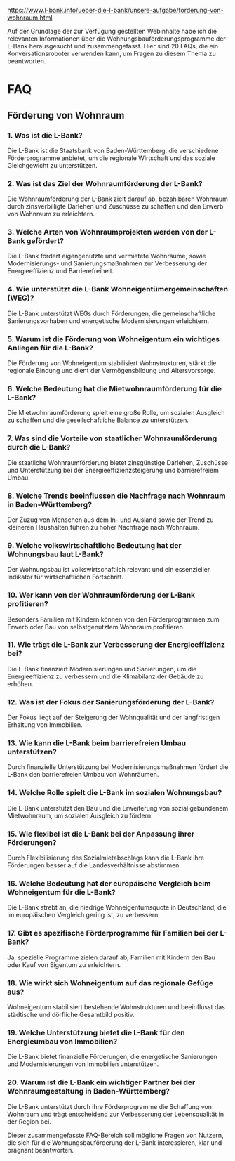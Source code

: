 https://www.l-bank.info/ueber-die-l-bank/unsere-aufgabe/forderung-von-wohnraum.html

Auf der Grundlage der zur Verfügung gestellten Webinhalte habe ich die relevanten Informationen über die Wohnungsbauförderungsprogramme der L-Bank herausgesucht und zusammengefasst.
Hier sind 20 FAQs, die ein Konversationsroboter verwenden kann, um Fragen zu diesem Thema zu beantworten. 

# FAQ

## Förderung von Wohnraum

### 1. Was ist die L-Bank?

Die L-Bank ist die Staatsbank von Baden-Württemberg, die verschiedene Förderprogramme anbietet, um die regionale Wirtschaft und das soziale Gleichgewicht zu unterstützen.

### 2. Was ist das Ziel der Wohnraumförderung der L-Bank?

Die Wohnraumförderung der L-Bank zielt darauf ab, bezahlbaren Wohnraum durch zinsverbilligte Darlehen und Zuschüsse zu schaffen und den Erwerb von Wohnraum zu erleichtern.

### 3. Welche Arten von Wohnraumprojekten werden von der L-Bank gefördert?

Die L-Bank fördert eigengenutzte und vermietete Wohnräume, sowie Modernisierungs- und Sanierungsmaßnahmen zur Verbesserung der Energieeffizienz und Barrierefreiheit.

### 4. Wie unterstützt die L-Bank Wohneigentümergemeinschaften (WEG)?

Die L-Bank unterstützt WEGs durch Förderungen, die gemeinschaftliche Sanierungsvorhaben und energetische Modernisierungen erleichtern.

### 5. Warum ist die Förderung von Wohneigentum ein wichtiges Anliegen für die L-Bank?

Die Förderung von Wohneigentum stabilisiert Wohnstrukturen, stärkt die regionale Bindung und dient der Vermögensbildung und Altersvorsorge.

### 6. Welche Bedeutung hat die Mietwohnraumförderung für die L-Bank?

Die Mietwohnraumförderung spielt eine große Rolle, um sozialen Ausgleich zu schaffen und die gesellschaftliche Balance zu unterstützen.

### 7. Was sind die Vorteile von staatlicher Wohnraumförderung durch die L-Bank?

Die staatliche Wohnraumförderung bietet zinsgünstige Darlehen, Zuschüsse und Unterstützung bei der Energieeffizienzsteigerung und barrierefreiem Umbau.

### 8. Welche Trends beeinflussen die Nachfrage nach Wohnraum in Baden-Württemberg?

Der Zuzug von Menschen aus dem In- und Ausland sowie der Trend zu kleineren Haushalten führen zu hoher Nachfrage nach Wohnraum.

### 9. Welche volkswirtschaftliche Bedeutung hat der Wohnungsbau laut L-Bank?

Der Wohnungsbau ist volkswirtschaftlich relevant und ein essenzieller Indikator für wirtschaftlichen Fortschritt.

### 10. Wer kann von der Wohnraumförderung der L-Bank profitieren?

Besonders Familien mit Kindern können von den Förderprogrammen zum Erwerb oder Bau von selbstgenutztem Wohnraum profitieren.

### 11. Wie trägt die L-Bank zur Verbesserung der Energieeffizienz bei?

Die L-Bank finanziert Modernisierungen und Sanierungen, um die Energieeffizienz zu verbessern und die Klimabilanz der Gebäude zu erhöhen.

### 12. Was ist der Fokus der Sanierungsförderung der L-Bank?

Der Fokus liegt auf der Steigerung der Wohnqualität und der langfristigen Erhaltung von Immobilien.

### 13. Wie kann die L-Bank beim barrierefreien Umbau unterstützen?

Durch finanzielle Unterstützung bei Modernisierungsmaßnahmen fördert die L-Bank den barrierefreien Umbau von Wohnräumen.

### 14. Welche Rolle spielt die L-Bank im sozialen Wohnungsbau?

Die L-Bank unterstützt den Bau und die Erweiterung von sozial gebundenem Mietwohnraum, um sozialen Ausgleich zu fördern.

### 15. Wie flexibel ist die L-Bank bei der Anpassung ihrer Förderungen?

Durch Flexibilisierung des Sozialmietabschlags kann die L-Bank ihre Förderungen besser auf die Landesverhältnisse abstimmen.

### 16. Welche Bedeutung hat der europäische Vergleich beim Wohneigentum für die L-Bank?

Die L-Bank strebt an, die niedrige Wohneigentumsquote in Deutschland, die im europäischen Vergleich gering ist, zu verbessern.

### 17. Gibt es spezifische Förderprogramme für Familien bei der L-Bank?

Ja, spezielle Programme zielen darauf ab, Familien mit Kindern den Bau oder Kauf von Eigentum zu erleichtern.

### 18. Wie wirkt sich Wohneigentum auf das regionale Gefüge aus?

Wohneigentum stabilisiert bestehende Wohnstrukturen und beeinflusst das städtische und dörfliche Gesamtbild positiv.

### 19. Welche Unterstützung bietet die L-Bank für den Energieumbau von Immobilien?

Die L-Bank bietet finanzielle Förderungen, die energetische Sanierungen und Modernisierungen von Immobilien unterstützen.

### 20. Warum ist die L-Bank ein wichtiger Partner bei der Wohnraumgestaltung in Baden-Württemberg?

Die L-Bank unterstützt durch ihre Förderprogramme die Schaffung von Wohnraum und trägt entscheidend zur Verbesserung der Lebensqualität in der Region bei.

Dieser zusammengefasste FAQ-Bereich soll mögliche Fragen von Nutzern, die sich für die Wohnungsbauförderung der L-Bank interessieren, klar und prägnant beantworten.

